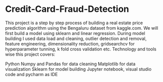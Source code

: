 # Credit-Card-Fraud-Detection

This project is a step by step process of building a real estate price prediction algorithm using the Bengaluru dataset from kaggle.com. We will first build a model using sklearn and linear regression. During model building I used data load and cleaning, outlier detection and removal, feature engineering, dimensionality reduction, gridsearchcv for hyperparameter tunning, k fold cross validation etc. Technology and tools wise this project covers:

Python
Numpy and Pandas for data cleaning
Matplotlib for data visualization
Sklearn for model building
Jupyter notebook, visual studio code and pycharm as IDE
